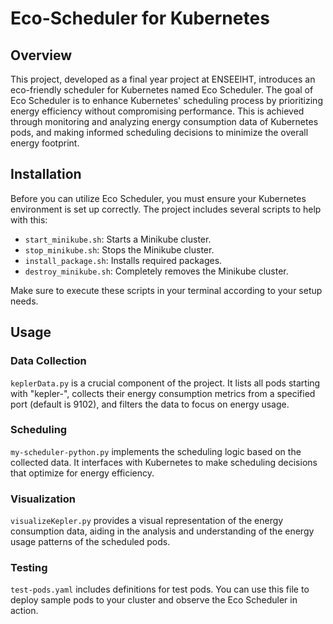 # Eco-Scheduler for Kubernetes

## Overview

This project, developed as a final year project at ENSEEIHT, introduces an eco-friendly scheduler for Kubernetes named Eco Scheduler. The goal of Eco Scheduler is to enhance Kubernetes' scheduling process by prioritizing energy efficiency without compromising performance. This is achieved through monitoring and analyzing energy consumption data of Kubernetes pods, and making informed scheduling decisions to minimize the overall energy footprint.

## Installation

Before you can utilize Eco Scheduler, you must ensure your Kubernetes environment is set up correctly. The project includes several scripts to help with this:

- `start_minikube.sh`: Starts a Minikube cluster.
- `stop_minikube.sh`: Stops the Minikube cluster.
- `install_package.sh`: Installs required packages.
- `destroy_minikube.sh`: Completely removes the Minikube cluster.

Make sure to execute these scripts in your terminal according to your setup needs.

## Usage

### Data Collection

`keplerData.py` is a crucial component of the project. It lists all pods starting with "kepler-", collects their energy consumption metrics from a specified port (default is 9102), and filters the data to focus on energy usage.

### Scheduling

`my-scheduler-python.py` implements the scheduling logic based on the collected data. It interfaces with Kubernetes to make scheduling decisions that optimize for energy efficiency.

### Visualization

`visualizeKepler.py` provides a visual representation of the energy consumption data, aiding in the analysis and understanding of the energy usage patterns of the scheduled pods.

### Testing

`test-pods.yaml` includes definitions for test pods. You can use this file to deploy sample pods to your cluster and observe the Eco Scheduler in action.

